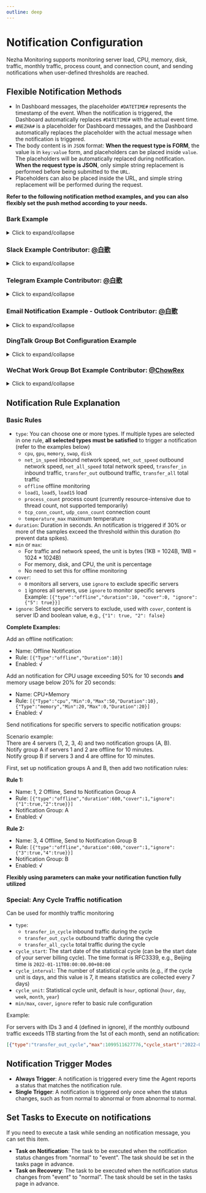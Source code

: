 ```yaml
---
outline: deep
---
```


# Notification Configuration

Nezha Monitoring supports monitoring server load, CPU, memory, disk, traffic, monthly traffic, process count, and connection count, and sending notifications when user-defined thresholds are reached.

## Flexible Notification Methods

- In Dashboard messages, the placeholder `#DATETIME#` represents the timestamp of the event. When the notification is triggered, the Dashboard automatically replaces `#DATETIME#` with the actual event time.
- `#NEZHA#` is a placeholder for Dashboard messages, and the Dashboard automatically replaces the placeholder with the actual message when the notification is triggered.
- The body content is in `JSON` format: **When the request type is FORM**, the value is in `key:value` form, and placeholders can be placed inside `value`. The placeholders will be automatically replaced during notification. **When the request type is JSON**, only simple string replacement is performed before being submitted to the `URL`.
- Placeholders can also be placed inside the URL, and simple string replacement will be performed during the request.

**Refer to the following notification method examples, and you can also flexibly set the push method according to your needs.**

### Bark Example
<details>
  <summary>Click to expand/collapse</summary>

- Name: Bark
- URL structure: /:key/:body or /:key/:title/:body or /:key/:category/:title/:body
- Request Method: GET
- Request Type: Default
- Body: Empty

- Name: Bark
- URL structure: /push
- Request Method: POST
- Request Type: form
- Body: `{"title": "#SERVER.NAME#","device_key":"xxxxxxxxx","body":"#NEZHA#","icon":"https://xxxxxxxx/nz.png"}`

</details>

### Slack Example Contributor: [@白歌](https://github.com/cantoblanco)
<details>
  <summary>Click to expand/collapse</summary>

#### URL Parameter Acquisition Instructions

Prepare your Slack Workspace in advance and create an App for this Workspace. If you have not created one, you can create an App at [Slack API](https://api.slack.com/apps).

After creating the App, you need to add an Incoming Webhook to the App. In the App's settings page, find Incoming Webhooks, enable Activate Incoming Webhooks, and at the bottom of the page, find and click Add New Webhook to Workspace, choose a Channel, and click Allow. After creating, you will get a Webhook URL, which you will use to replace the example URL below.

- Name: Slack
- URL: https://hooks.slack.com/services/xxxxxxxxx/xxxxxxxxx/xxxxxxxxxxxxxxxxxxxxxxxx
- Request Method: POST
- Request Type: JSON
- Body: `{"text":"#NEZHA#"}`

</details>

### Telegram Example Contributor: [@白歌](https://github.com/cantoblanco)
<details>
  <summary>Click to expand/collapse</summary>

#### URL Parameter Acquisition Instructions

Create a bot in Telegram and get the bot's token and your Telegram user ID.

The token and user ID are alphanumeric strings. You can get your user ID by chatting with @userinfobot on Telegram. Create a bot by chatting with @BotFather, and you will get the bot's token.

Replace botXXXXXX with your bot token and YYYYYY with your user ID in the URL below. Note that you need to chat with the bot first, otherwise the bot cannot send messages to you.

- Name: Telegram
- URL: https://api.telegram.org/botXXXXXX/sendMessage?chat_id=YYYYYY&text=#NEZHA#
- Request Method: GET
- Request Type: Default
- Body: Empty

</details>


### Email Notification Example - Outlook Contributor: [@白歌](https://github.com/cantoblanco)
<details>
  <summary>Click to expand/collapse</summary>

**Note: SendCloud has a daily free email sending limit. This is just an example. You can choose a paid service or other similar free services. The usage method is similar.**

#### URL Parameter Acquisition Instructions

This example uses SendCloud as the email service. You need to register an account on [SendCloud](https://www.sendcloud.net/), create a sender email, and then obtain the APIUSER and APIKEY [here](https://www.sendcloud.net/sendSetting/apiuser).

Replace `<replaceAPIUSER>` and `<replaceAPIKEY>` in the example URL below with your APIUSER and APIKEY, and replace `<customSenderEmail>` and `<customRecipientEmail>` with any sender and recipient email addresses.

- Name: MS Mail Notification
- URL：https://graph.microsoft.com/v1.0/me/microsoft.graph.sendMail
- Request method: POST
- Request type: JSON
- Header: `{"Content-type":"application/json",
            "Authorization":"Bearer {Token}"}`
- Body:
    ```json
    {
      "message": {
          "subject": "Server Status Notification",
          "body": {
          "contentType": "Text",
          "content": "#NEZHA#"
          },
          "toRecipients": [
            {
              "emailAddress": {
                  "address": "ADDRESS FOR RECEVING EMAILS"
                  }
            }
          ]
      }
    } 
    ```

</details>

### DingTalk Group Bot Configuration Example
<details>
  <summary>Click to expand/collapse</summary>

#### URL Parameter Acquisition Instructions

Create a bot in DingTalk in advance and get the bot's token.

The bot URL is obtained after creating a bot in the DingTalk group - Manage Bot - Create Bot. Choose custom keywords for the security method, and the Body content value must contain these keywords.

- Name: Nezha Assistant
- URL: https://oapi.dingtalk.com/robot/send?access_token=xxxxxxxxxxxxxxxxx
- Request Method: POST
- Request Type: JSON
- Header: `{"Content-Type": "application/json"}`
- Body: `{"msgtype": "text","text": {"content":"Nezha Probe:\n#NEZHA#"}}`

</details>

### WeChat Work Group Bot Example Contributor: [@ChowRex](https://github.com/ChowRex)
<details>
  <summary>Click to expand/collapse</summary>

Supported placeholders list

```json
{
    "content": "#NEZHA#",
    "ServerName": "#SERVER.NAME#",
    "ServerIP": "#SERVER.IP#",
    "ServerIPV4": "#SERVER.IPV4#",
    "ServerIPV6": "#SERVER.IPV6#",
    "CPU": "#SERVER.CPU#",
    "MEM": "#SERVER.MEM#",
    "SWAP": "#SERVER.SWAP#",
    "DISK": "#SERVER.DISK#",
    "NetInSpeed": "#SERVER.NETINSPEED#",
    "NetOutSpeed": "#SERVER.NETOUTSPEED#",
    "TransferIn": "#SERVER.TRANSFERIN#",
    "TranferOut": "#SERVER.TRANSFEROUT#",
    "Load1": "#SERVER.LOAD1#",
    "Load5": "#SERVER.LOAD5#",
    "Load15": "#SERVER.LOAD15#",
    "TCP_CONN_COUNT": "#SERVER.TCPCONNCOUNT",  # invalid
    "UDP_CONN_COUNT": "#SERVER.UDPCONNCOUNT",  # invalid
}
```

> This document is **NOT** available in English.
> 
> [Group Bot Configuration Instructions - Document - WeChat Work Developer Center](https://developer.work.weixin.qq.com/document/path/91770#markdown%E7%B1%BB%E5%9E%8B)

- Name: WeChat Work Group Bot
- URL: https://qyapi.weixin.qq.com/cgi-bin/webhook/send?key=YOUR_BOT_KEY
- Request Method: POST
- Request Type: JSON
- Body: 
    ```json
    {
        "msgtype": "markdown",
        "markdown": {
            "content": "# Nezha Notification\n\n\"#NEZHA#\"\n\n> Name: \"#SERVER.NAME#\"\n> IP: \"#SERVER.IP#\"\n> IPv4: \"#SERVER.IPV4#\"\nIPv6: \"#SERVER.IPV6#\"\n> CPU: \"#SERVER.CPU#\"\n> Memory: \"#SERVER.MEM#\"\n> Swap: \"#SERVER.SWAP#\"\n> Disk: \"#SERVER.DISK#\"\n> Upload Speed: \"#SERVER.NETINSPEED#\"\n> Download Speed: \"#SERVER.NETOUTSPEED#\"\n> Total Upload: \"#SERVER.TRANSFERIN#\"\n> Total Download: \"#SERVER.TRANSFEROUT#\"\n> Load1: \"#SERVER.LOAD1#\"\n> Load5: \"#SERVER.LOAD5#\"\n> Load15: \"#SERVER.LOAD15#\"\n> TCP Connection Count: \"#SERVER.TCPCONNCOUNT\"\n> UDP Connection Count: \"#SERVER.UDPCONNCOUNT\"\n\n"
        }
    }
    ```

You can remove or add relevant information as needed.

</details>

## Notification Rule Explanation

### Basic Rules

- `type`: You can choose one or more types. If multiple types are selected in one rule, **all selected types must be satisfied** to trigger a notification (refer to the examples below)
  - `cpu`, `gpu`, `memory`, `swap`, `disk`
  - `net_in_speed` inbound network speed, `net_out_speed` outbound network speed, `net_all_speed` total network speed, `transfer_in` inbound traffic, `transfer_out` outbound traffic, `transfer_all` total traffic
  - `offline` offline monitoring
  - `load1`, `load5`, `load15` load
  - `process_count` process count (currently resource-intensive due to thread count, not supported temporarily)
  - `tcp_conn_count`, `udp_conn_count` connection count
  - `temperature_max` maximum temperature
- `duration`: Duration in seconds. An notification is triggered if 30% or more of the samples exceed the threshold within this duration (to prevent data spikes).
- `min` or `max`:
  - For traffic and network speed, the unit is bytes (1KB = 1024B, 1MB = 1024 * 1024B)
  - For memory, disk, and CPU, the unit is percentage
  - No need to set this for offline monitoring
- `cover`: 
  - `0` monitors all servers, use `ignore` to exclude specific servers
  - `1` ignores all servers, use `ignore` to monitor specific servers  
  Example: `[{"type":"offline","duration":10, "cover":0, "ignore":{"5": true}}]`
- `ignore`: Select specific servers to exclude, used with `cover`, content is server ID and boolean value, e.g., `{"1": true, "2": false}`

**Complete Examples:**  

Add an offline notification:

- Name: Offline Notification
- Rule: `[{"Type":"offline","Duration":10}]`
- Enabled: √

Add an notification for CPU usage exceeding 50% for 10 seconds **and** memory usage below 20% for 20 seconds:

- Name: CPU+Memory
- Rule: `[{"Type":"cpu","Min":0,"Max":50,"Duration":10},{"Type":"memory","Min":20,"Max":0,"Duration":20}]`
- Enabled: √

Send notifications for specific servers to specific notification groups:

Scenario example:  
There are 4 servers (1, 2, 3, 4) and two notification groups (A, B).  
Notify group A if servers 1 and 2 are offline for 10 minutes.  
Notify group B if servers 3 and 4 are offline for 10 minutes.

First, set up notification groups A and B, then add two notification rules:

**Rule 1:**

- Name: 1, 2 Offline, Send to Notification Group A
- Rule: `[{"type":"offline","duration":600,"cover":1,"ignore":{"1":true,"2":true}}]`
- Notification Group: A
- Enabled: √

**Rule 2:**

- Name: 3, 4 Offline, Send to Notification Group B
- Rule: `[{"type":"offline","duration":600,"cover":1,"ignore":{"3":true,"4":true}}]`
- Notification Group: B
- Enabled: √

**Flexibly using parameters can make your notification function fully utilized**

### Special: Any Cycle Traffic notification

Can be used for monthly traffic monitoring

- `type`:
  - `transfer_in_cycle` inbound traffic during the cycle
  - `transfer_out_cycle` outbound traffic during the cycle
  - `transfer_all_cycle` total traffic during the cycle
- `cycle_start`: The start date of the statistical cycle (can be the start date of your server billing cycle). The time format is RFC3339, e.g., Beijing time is `2022-01-11T08:00:00.00+08:00`
- `cycle_interval`: The number of statistical cycle units (e.g., if the cycle unit is days, and this value is 7, it means statistics are collected every 7 days)
- `cycle_unit`: Statistical cycle unit, default is `hour`, optional (`hour`, `day`, `week`, `month`, `year`)
- `min/max`, `cover`, `ignore` refer to basic rule configuration

Example:  

For servers with IDs 3 and 4 (defined in ignore), if the monthly outbound traffic exceeds 1TB starting from the 1st of each month, send an notification:

```json
[{"type":"transfer_out_cycle","max":1099511627776,"cycle_start":"2022-01-01T00:00:00+08:00","cycle_interval":1,"cycle_unit":"month","cover":1,"ignore":{"3":true,"4":true}}]
```

## Notification Trigger Modes

- **Always Trigger**: A notification is triggered every time the Agent reports a status that matches the notification rule.
- **Single Trigger**: A notification is triggered only once when the status changes, such as from normal to abnormal or from abnormal to normal.

## Set Tasks to Execute on notifications

If you need to execute a task while sending an notification message, you can set this item.

- **Task on Notification**: The task to be executed when the notification status changes from "normal" to "event". The task should be set in the tasks page in advance.
- **Task on Recovery**: The task to be executed when the notification status changes from "event" to "normal". The task should be set in the tasks page in advance.